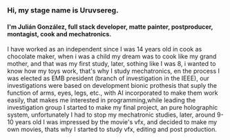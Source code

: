 ### Hi, my stage name is Uruvsereg.
#### I'm Julián González, full stack developer, matte painter, postproducer, montagist, cook and mechatronics.

I have worked as an independent since I was 14 years old in cook as chocolate maker, when i was a child my dream was to cook like my grand mother, and that was my first study, later, sothing like I was 8, i wanted to know how my toys work, that's why I study mechatronics, en the process I was elected as EMB president (branch of investigation in the IEEE), our investigations were based on development bionic prothesis that suply the function of arms, eyes, legs, etc., with AI incorporated to make them work easily, that makes me interested in programming,while leading the investigation group I started to make my final project, an pure holographic system, unfortunately I had to stop my mechatronic studies, later, around 9-10 years old I was impressed by the movie's vfx, and decided to make my own movies, thats why I started to study vfx, editing and post production.

<!--
**Uruvsereg/Uruvsereg** is a ✨ _special_ ✨ repository because its `README.md` (this file) appears on your GitHub profile.

Here are some ideas to get you started:

- 🔭 I’m currently working on ...
- 🌱 I’m currently learning ...
- 👯 I’m looking to collaborate on ...
- 🤔 I’m looking for help with ...
- 💬 Ask me about ...
- 📫 How to reach me: ...
- 😄 Pronouns: ...
- ⚡ Fun fact: ...
-->
